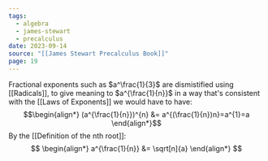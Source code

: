 ```yaml
---
tags:
  - algebra
  - james-stewart
  - precalculus
date: 2023-09-14
source: "[[James Stewart Precalculus Book]]"
page: 19
---
```

Fractional exponents such as $a^\frac{1}{3}$ are dismistified using [[Radicals]], to give meaning to $a^{\frac{1}{n}}$ in a way that's consistent with the [[Laws of Exponents]] we would have to have:
$$\begin{align*}
(a^{\frac{1}{n}})^{n} &= a^{(\frac{1}{n})n}=a^{1}=a
\end{align*}$$
By the [[Definition of the nth root]]:
$$
\begin{align*}
a^{\frac{1}{n}} &= \sqrt[n]{a}
\end{align*}
$$
